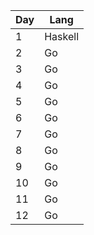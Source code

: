 | Day | Lang |
| --- | ---- |
| 1 | Haskell |
| 2 | Go |
| 3 | Go |
| 4 | Go |
| 5 | Go |
| 6 | Go |
| 7 | Go |
| 8 | Go |
| 9 | Go |
| 10 | Go |
| 11 | Go |
| 12 | Go |

